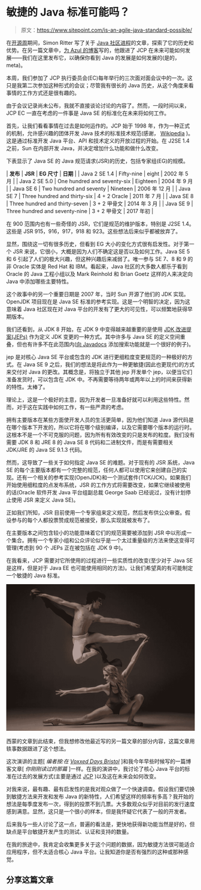 # 敏捷的 Java 标准可能吗？

> 原文：<https://www.sitepoint.com/is-an-agile-java-standard-possible/>

在[开源周](https://www.sitepoint.com/blog/)期间，Simon Ritter 写了关于 [Java 社区进程](https://www.sitepoint.com/keeping-community-in-java-community-process-jcp/)的文章，探索了它的历史和优势。在另一篇文章中，[为 Azul 的博客](https://www.azul.com/agile-java-standard-possible/)写的，他跟进了 JCP 在未来可能如何发展——我们在这里发布它，以确保你看到 Java 的发展是如何发展的(是的，meta)。

本周，我们参加了 JCP 执行委员会(EC)每年举行的三次面对面会议中的一次。这只是我第二次参加这种形式的会议；尽管我有很长的 Java 历史，从这个角度来看事情的工作方式还是很有趣的。

由于会议记录尚未公布，我就不直接谈论讨论的内容了。然而，一段时间以来，JCP EC 一直在考虑的一件事是 Java SE 的标准化在未来将如何工作。

首先，让我们看看事情在过去是如何运作的。JCP 始于 1998 年，作为一种正式的机制，允许感兴趣的团体开发 Java 技术的标准技术规范(感谢， [Wikipedia](https://en.wikipedia.org/wiki/Java_Community_Process) )。这是通过标准开发 Java 平台、API 和技术定义的开放过程的开始。在 J2SE 1.4 之前，Sun 在内部开发 Java，并决定增加什么功能和做什么改变。

下表显示了 Java SE 的 Java 规范请求(JSR)的历史，包括专家组(EG)的规模。

| **发布** | **JSR** | **EG 尺寸** | **日期** |
| Java 2 SE 1.4 | Fifty-nine | eight | 2002 年 5 月 |
| Java 2 SE 5.0 | One hundred and seventy-six | Eighteen | 2004 年 9 月 |
| Java SE 6 | Two hundred and seventy | Nineteen | 2006 年 12 月 |
| Java SE 7 | Three hundred and thirty-six | 4 + 2 Oracle | 2011 年 7 月 |
| Java SE 8 | Three hundred and thirty-seven | 3 + 2 甲骨文 | 2014 年 3 月 |
| Java SE 9 | Three hundred and seventy-nine | 3 + 2 甲骨文 | 2017 年初 |

在 900 范围内也有一些奇怪的 JSR，它们是规范的维护版本，特别是 J2SE 1.4。这些是 JSR 915，916，917，918 和 923。这些想法后来似乎都被放弃了。

显然，围绕这一切有很多历史，但看到 EG 大小的变化方式很有启发性。对于第一个 JSR 来说，它很小，大概是因为人们不确定这是否以及如何工作。Java SE 5 和 6 引起了人们的极大兴趣，但这种兴趣后来减弱了。唯一参与 SE 7、8 和 9 的非 Oracle 实体是 Red Hat 和 IBM。看起来，Java 社区的大多数人都乐于看到 Oracle 的 Java 工程小组以及 Mark Reinhold 和 Brian Goetz 这样的人来决定向 Java 中添加哪些主要特性。

这个故事中的另一个重要日期是 2007 年，当时 Sun 开源了他们的 JDK 实现。OpenJDK 项目现在是 Java SE 标准的参考实现。这是一个明智的决定，因为这意味着 Java 社区现在对 Java 平台的开发有了更大的可见性，可以频繁地获得早期版本。

我们还看到，从 JDK 8 开始，在 JDK 9 中变得越来越重要的是使用 [JDK 改进提案(JEPs)](http://openjdk.java.net/jeps/0) 作为定义 JDK 变更的一种方式。其中许多与 Java SE 的定义空间重叠，但也有许多不在此范围内([向 Javadocs](http://openjdk.java.net/jeps/225) 添加搜索功能就是一个很好的例子)。

jep 是对核心 Java SE 平台或包含的 JDK 进行更细粒度变更规范的一种极好的方式。在 Java SE 9 之后，我们的想法是将此作为一种更敏捷(因此也更现代)的方式来交付对 Java 的更改。其概念是，将独立于其他 jep 开发单个 jep，以便当它们准备发货时，可以包含在 JDK 中。不再需要等待两年或两年以上的时间来获得新的特性。太棒了。

理论上，这是一个极好的主意，因为开发者一旦准备好就可以利用这些特性。然而，对于这在实践中如何工作，有一些严肃的考虑。

拥有主要版本在某些方面使开发人员的生活更简单，因为他们知道 Java 源代码是在哪个版本下开发的，所以它将在哪个级别编译，以及它需要哪个版本的运行时。这根本不是一个不可克服的问题，因为所有有效改变的只是发布的粒度。我们没有需要 JDK 8 和 JRE 8 的 Java SE 8 代码和二进制文件，而是有需要相关 JDK/JRE 的 Java SE 9.1.3 代码。

然而，这导致了一些关于如何指定 Java SE 的难题。对于现有的 JSR 系统，Java SE 的每个主要版本都有一个完整的规范，任何人都可以使用它来创建自己的实现。还有一个相关的参考实现(OpenJDK)和一个测试套件(TCK/JCK)。如果我们开始使用细粒度的点发布系统，JSR 的工作方式将需要改变，如果它继续被使用的话(Oracle 软件开发 Java 平台组副总裁 George Saab 已经说过，没有计划停止使用 JSR 来定义 Java SE)。

正如我们所知，JSR 目前使用一个专家组来定义规范，然后发布供公众审查。假设参与的每个人都投票赞成规范被接受，那么实现就被发布了。

在主要版本之间包含较小的功能意味着它们的规范需要被添加到 JSR 中以形成一个集合。拥有一个专家小组和公众评论似乎是一个太过重量级的方法来使这变得可管理(考虑到 90 个 JEPs 正在被包括在 JDK 9 中)。

在我看来，JCP 需要对它所使用的过程进行一些实质性的改变(至少对于 Java SE 是这样，但是对于 Java EE 也可能使用相同的方法)。让我们希望真的有可能制定一个敏捷的 Java 标准。

![](img/db74442c267d37c5977381f9dc0dcd15.png)

西蒙的文章到此结束，但我想修改他最近写的另一篇文章的部分内容，这篇文章用轶事数据跟进了这个想法。

这次演讲的主题[ *编者按:在 [Voxxed Days Bristol](https://voxxeddays.com/bristol/)* ]和我今年早些时候写的一篇博客文章[ *你刚刚读过的那篇* ]一样。在我的演讲中，我讨论了核心 Java 平台的标准在过去的发展方式(主要是通过 [JCP](https://www.jcp.org/en/home/index) )以及这在未来会如何改变。

对我来说，最有趣、最有启发性的是我对观众做了一个快速调查。假设我们要切换到敏捷方法来开发和发布 Java 的新特性，人们希望这样的频率有多高？我开始的想法是每季度发布一次，得到的投票不到几票。大多数观众似乎对目前的发行速度感到满意。显然，这只是一个很小的样本，但是我怀疑它代表了一般的开发者。

后来我与一些人讨论了这一点，普遍的看法是，更快地获得新功能当然是好的，但缺点是平台敏捷开发产生的测试、认证和支持的数量。

在我的旅途中，我肯定会收集更多关于这个问题的数据，因为敏捷方法很可能适合应用程序，但不太适合核心 Java 平台。让我知道你是否有强烈的这种或那种感觉。

## 分享这篇文章